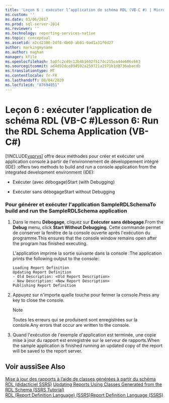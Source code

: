 ```yaml
---
title: 'Leçon 6 : exécuter l’application de schéma RDL (VB-C #) | Microsoft Docs'
ms.custom: ''
ms.date: 03/06/2017
ms.prod: sql-server-2014
ms.reviewer: ''
ms.technology: reporting-services-native
ms.topic: conceptual
ms.assetid: a2cd2386-2df8-4b69-ab81-9ad1a31f6d27
author: markingmyname
ms.author: maghan
manager: kfile
ms.openlocfilehash: 5a0fc2cd9c12b4b1602f517dc215ca44e686c663
ms.sourcegitcommit: ad4d92dce894592a259721a1571b1d8736abacdb
ms.translationtype: MT
ms.contentlocale: fr-FR
ms.lasthandoff: 08/04/2020
ms.locfileid: "87694851"
---
```

# <a name="lesson-6-run-the-rdl-schema-application-vb-c"></a><span data-ttu-id="0bc9c-102">Leçon 6 : exécuter l’application de schéma RDL (VB-C #)</span><span class="sxs-lookup"><span data-stu-id="0bc9c-102">Lesson 6: Run the RDL Schema Application (VB-C#)</span></span>
  [!INCLUDE[vsprvs](../includes/vsprvs-md.md)] <span data-ttu-id="0bc9c-103">offre deux méthodes pour créer et exécuter une application console à partir de l'environnement de développement intégré (IDE) :</span><span class="sxs-lookup"><span data-stu-id="0bc9c-103">offers two methods to build and run a console application from the integrated development environment (IDE):</span></span>  
  
-   <span data-ttu-id="0bc9c-104">Exécuter (avec débogage)</span><span class="sxs-lookup"><span data-stu-id="0bc9c-104">Start (with Debugging)</span></span>  
  
-   <span data-ttu-id="0bc9c-105">Exécuter sans débogage</span><span class="sxs-lookup"><span data-stu-id="0bc9c-105">Start without Debugging</span></span>  
  
### <a name="to-build-and-run-the-samplerdlschema-application"></a><span data-ttu-id="0bc9c-106">Pour générer et exécuter l'application SampleRDLSchema</span><span class="sxs-lookup"><span data-stu-id="0bc9c-106">To build and run the SampleRDLSchema application</span></span>  
  
1.  <span data-ttu-id="0bc9c-107">Dans le menu **Débogage**, cliquez sur **Exécuter sans débogage**.</span><span class="sxs-lookup"><span data-stu-id="0bc9c-107">From the **Debug** menu, click **Start Without Debugging**.</span></span> <span data-ttu-id="0bc9c-108">Cette commande permet de conserver la fenêtre de la console ouverte après l'exécution du programme.</span><span class="sxs-lookup"><span data-stu-id="0bc9c-108">This ensures that the console window remains open after the program has finished executing.</span></span>  
  
     <span data-ttu-id="0bc9c-109">L'application imprime la sortie suivante dans la console :</span><span class="sxs-lookup"><span data-stu-id="0bc9c-109">The application prints the following output to the console:</span></span>  
  
    ```  
    Loading Report Definition  
    Updating Report Definition  
    - Old Description: <Old Report Description>  
    - New Description: <New Report Description>  
    Publishing Report Definition  
    ```  
  
2.  <span data-ttu-id="0bc9c-110">Appuyez sur n'importe quelle touche pour fermer la console.</span><span class="sxs-lookup"><span data-stu-id="0bc9c-110">Press any key to close the console.</span></span>  
  
    > [!NOTE]  
    >  <span data-ttu-id="0bc9c-111">Toutes les erreurs qui se produisent sont enregistrées sur la console.</span><span class="sxs-lookup"><span data-stu-id="0bc9c-111">Any errors that occur are written to the console.</span></span>  
  
3.  <span data-ttu-id="0bc9c-112">Quand l'exécution de l'exemple d'application est terminée, une copie mise à jour du rapport est enregistrée sur le serveur de rapports.</span><span class="sxs-lookup"><span data-stu-id="0bc9c-112">When the sample application is finished running an updated copy of the report will be saved to the report server.</span></span>  
  
## <a name="see-also"></a><span data-ttu-id="0bc9c-113">Voir aussi</span><span class="sxs-lookup"><span data-stu-id="0bc9c-113">See Also</span></span>  
 <span data-ttu-id="0bc9c-114">[Mise à jour des rapports à l’aide de classes générées à partir du schéma RDL &#40;didacticiel SSRS&#41;](../../2014/tutorials/updating-reports-using-classes-generated-from-the-rdl-schema-ssrs-tutorial.md) </span><span class="sxs-lookup"><span data-stu-id="0bc9c-114">[Updating Reports Using Classes Generated from the RDL Schema &#40;SSRS Tutorial&#41;](../../2014/tutorials/updating-reports-using-classes-generated-from-the-rdl-schema-ssrs-tutorial.md) </span></span>  
 [<span data-ttu-id="0bc9c-115">RDL (Report Definition Language) &#40;SSRS&#41;</span><span class="sxs-lookup"><span data-stu-id="0bc9c-115">Report Definition Language &#40;SSRS&#41;</span></span>](../reporting-services/reports/report-definition-language-ssrs.md)  
  
  
